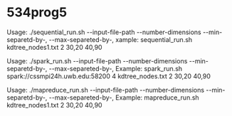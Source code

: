 # 534prog5

Usage: ./sequential_run.sh --input-file-path --number-dimensions --min-separetd-by-, --max-separeted-by-,
xample:  sequential_run.sh kdtree_nodes1.txt 2 30,20 40,90

Usage: ./spark_run.sh --input-file-path --number-dimensions --min-separetd-by-, --max-separeted-by-,
Example:  spark_run.sh spark://cssmpi24h.uwb.edu:58200 4 kdtree_nodes.txt 2 30,20 40,90

Usage: ./mapreduce_run.sh --input-file-path --number-dimensions --min-separetd-by-, --max-separeted-by-,
Example:  mapreduce_run.sh kdtree_nodes1.txt 2 30,20 40,90

